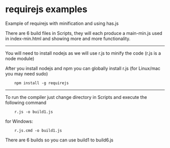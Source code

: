 requirejs examples
============

Example of requirejs with minification and using has.js


There are 6 build files in Scripts, they will each produce a main-min.js used in index-min.html and showing more and more functionality.

------------------------------------

You will need to install nodejs as we will use r.js to minify the code (r.js is a node module)

After you install nodejs and npm you can globally install r.js (for Linux/mac you may need sudo)

        npm install -g requirejs

------------------------------------

To run the compiler just change directory in Scripts and execute the following command

        r.js -o build1.js
        
for Windows:

        r.js.cmd -o build1.js

There are 6 builds so you can use build1 to build6.js